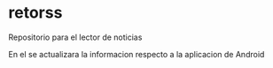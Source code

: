 # retorss
Repositorio para el lector de noticias

En el se actualizara la informacion respecto a la aplicacion de Android
